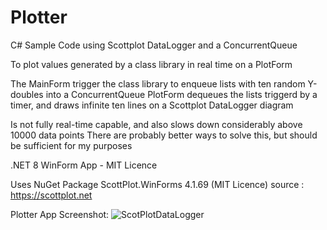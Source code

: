 # Plotter
 C# Sample Code using Scottplot DataLogger and a ConcurrentQueue 

To plot values generated by a class library in real time on a PlotForm

The MainForm trigger the class library to enqueue lists with ten random Y-doubles into a ConcurrentQueue 
PlotForm dequeues the lists triggerd by a timer, and draws infinite ten lines on a Scottplot DataLogger diagram 

Is not fully real-time capable, and also slows down considerably above 10000 data points
There are probably better ways to solve this, but should be sufficient for my purposes

.NET 8 WinForm App - MIT Licence


Uses NuGet Package ScottPlot.WinForms 4.1.69 (MIT Licence)
source : https://scottplot.net

Plotter App Screenshot:
![ScotPlotDataLogger](https://github.com/gitfrid/Plotter/assets/148685307/240022f4-7392-4b11-b98b-a7c54722bfa3)

